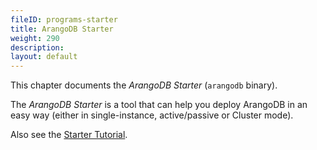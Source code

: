 ```yaml
---
fileID: programs-starter
title: ArangoDB Starter
weight: 290
description: 
layout: default
---
```

This chapter documents the _ArangoDB Starter_ (`arangodb` binary).

The _ArangoDB Starter_ is a tool that can help you deploy ArangoDB in an easy
way (either in single-instance, active/passive or Cluster mode).

Also see the [Starter Tutorial](../../tutorials/tutorials-starter).
